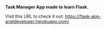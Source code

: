 **Task Manager App made to learn Flask.** 

Visit this URL to check it out: https://flask-app-arieldeveloper.herokuapp.com/

